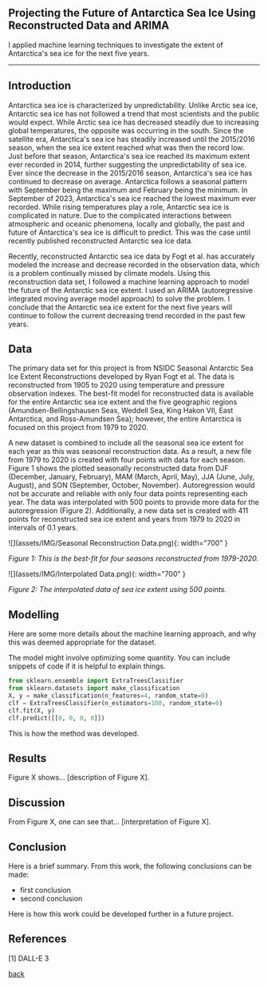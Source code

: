 ## Projecting the Future of Antarctica Sea Ice Using Reconstructed Data and ARIMA

I applied machine learning techniques to investigate the extent of Antarctica's sea ice for the next five years.

***

## Introduction 

Antarctica sea ice is characterized by unpredictability. Unlike Arctic sea ice, Antarctic sea ice has not followed a trend that most scientists and the public would expect. While Arctic sea ice has decreased steadily due to increasing global temperatures, the opposite was occurring in the south. Since the satellite era, Antarctica's sea ice has steadily increased until the 2015/2016 season, when the sea ice extent reached what was then the record low. Just before that season, Antarctica's sea ice reached its maximum extent ever recorded in 2014, further suggesting the unpredictability of sea ice. Ever since the decrease in the 2015/2016 season, Antarctica's sea ice has continued to decrease on average. Antarctica follows a seasonal pattern with September being the maximum and February being the minimum. In September of 2023, Antarctica's sea ice reached the lowest maximum ever recorded. While rising temperatures play a role, Antarctic sea ice is complicated in nature. Due to the complicated interactions between atmospheric and oceanic phenomena, locally and globally, the past and future of Antarctica's sea ice is difficult to predict. This was the case until recently published reconstructed Antarctic sea ice data. 

Recently, reconstructed Antarctic sea ice data by Fogt et al. has accurately modeled the increase and decrease recorded in the observation data, which is a problem continually missed by climate models. Using this reconstruction data set, I followed a machine learning approach to model the future of the Antarctic sea ice extent. I used an ARIMA (autoregressive integrated moving average model approach) to solve the problem. I conclude that the Antarctic sea ice extent for the next five years will continue to follow the current decreasing trend recorded in the past few years.


## Data

The primary data set for this project is from NSIDC Seasonal Antarctic Sea Ice Extent Reconstructions developed by Ryan Fogt et al. The data is reconstructed from 1905 to 2020 using temperature and pressure observation indexes. The best-fit model for reconstructed data is available for the entire Antarctic sea ice extent and the five geographic regions (Amundsen-Bellingshausen Seas, Weddell Sea, King Hakon VII, East Antarctica, and Ross-Amundsen Sea); however, the entire Antarctica is focused on this project from 1979 to 2020. 

A new dataset is combined to include all the seasonal sea ice extent for each year as this was seasonal reconstruction data. As a result, a new file from 1979 to 2020 is created with four points with data for each season. Figure 1 shows the plotted seasonally reconstructed data from  DJF (December, January, February), MAM (March, April, May), JJA (June, July, August), and SON (September, October, November). Autoregression would not be accurate and reliable with only four data points representing each year. The data was interpolated with 500 points to provide more data for the autoregression (Figure 2). Additionally, a new data set is created with 411 points for reconstructed sea ice extent and years from 1979 to 2020 in intervals of 0.1 years.  


![](assets/IMG/Seasonal Reconstruction Data.png){: width="700" }

*Figure 1: This is the best-fit for four seasons reconstructed from 1979-2020.*


![](assets/IMG/Interpolated Data.png){: width="700" }

*Figure 2: The interpolated data of sea ice extent using 500 points.*
## Modelling

Here are some more details about the machine learning approach, and why this was deemed appropriate for the dataset. 

The model might involve optimizing some quantity. You can include snippets of code if it is helpful to explain things.

```python
from sklearn.ensemble import ExtraTreesClassifier
from sklearn.datasets import make_classification
X, y = make_classification(n_features=4, random_state=0)
clf = ExtraTreesClassifier(n_estimators=100, random_state=0)
clf.fit(X, y)
clf.predict([[0, 0, 0, 0]])
```

This is how the method was developed.

## Results

Figure X shows... [description of Figure X].

## Discussion

From Figure X, one can see that... [interpretation of Figure X].

## Conclusion

Here is a brief summary. From this work, the following conclusions can be made:
* first conclusion
* second conclusion

Here is how this work could be developed further in a future project.

## References
[1] DALL-E 3

[back](./)


